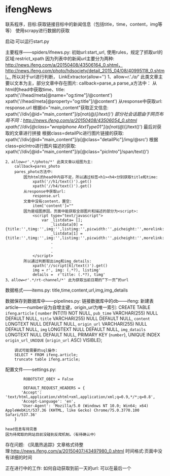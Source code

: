 # ifengNews
联系程序，目标:获取链接目标中的新闻信息（包括title，time，content，img等等）
使用scrapy进行数据的获取

启动:可以运行start.py

主要程序——spiders/ifnews.py:
	初始url:start_url,
	使用rules，规定了抓取url的区域:restrict_xpath
	因为列表中的新闻url主要分为两种:
	http://news.ifeng.com/a/20150408/43506164_0.shtml，
	http://news.ifeng.com/photo/hdsociety/detail_2015_04/08/40995118_0.shtml，
	所以对于url进行判断， LinkExtractor(allow='')
	1、allow=r.'.*/a/*' 此类文章主要以文本为主，部分文章中存在图片:
		callback=parse_a
		parse_a方法中：
			从html的head中获取time、title:
				xpath('//head/meta[@name="og:time"]/@content')
				xpath('//head/meta[@property="og:title"]/@content')
			从response中获取url:
				response.url
			根据id="main_content"获取正文信息:
				xpath('//div[@id="main_content"]/p[not(@*)]/text()')
				部分社会话题由于网页布局不同：http://news.ifeng.com/a/20150408/43506054_0.shtml
				xpath('//div[@class="wrapIphone AtxtType01"]/p[not(@*)]/text()')
				最后对获取的文章进行拼接
			根据class=detailPic进行图片链接的获取:
				xpath('//div[@id="main_content"]/p[@class="detailPic"]/img/@src')
			根据class=picIntro进行图片描述的获取:
				xpath('//div[@id="main_content"]/p[@class="picIntro"]/span/text()')

	2、allow=r'.*/photo/*' 此类文章以组图为主:
		callback=pares_photo
		pares_photo方法中:
			因为html的head中内容不足，所以通过标签<h1><h4>分别获取title和time:
				xpath('//h1/text()').get()
				xpath('//h4/text()').get()
			从response中获取url:
				response.url
			文章中没有content，置空:
				item['content']=""
			因为是组图原因，页面中能获取全部图片和描述的部分为<script>:
				<script type="text/javascript">
					var _listdata= [];
						_listdata[0] = {title:'',timg:'',img:'',listimg:'',picwidth:'',picheight:'',morelink:''}
						_listdata[1] = {title:'',timg:'',img:'',listimg:'',picwidth:'',picheight:'',morelink:''}
						.
						.
						.
				</script>
			所以通过判断取出img和img_details:
				xpath('//script[6]/text()').get()
				img = r', img: (.*?), listimg'
				details =  r'title: (.*?), timg'
	3、allow=r'.*/rt-channel/*' 此为获取当前日期的“下一页”的url

数据格式——items.py:
	title,time,content,url,img,img_details

数据保存到数据库中——pipelines.py:
	链接数据库中的db——ifeng:
	新建表article——number设为自增主键，origin_url为唯一索引:
		CREATE TABLE `ifeng`.`article` (
  			`number` INT(11) NOT NULL,
 			`pub_time` VARCHAR(255) NULL DEFAULT NULL,
			`title` VARCHAR(255) NULL DEFAULT NULL,
			`content` LONGTEXT NULL DEFAULT NULL,
			`origin_url` VARCHAR(255) NULL DEFAULT NULL,
			`img` LONGTEXT NULL DEFAULT NULL,
			`img_datails` LONGTEXT NULL DEFAULT NULL,
			PRIMARY KEY (`number`),
			UNIQUE INDEX `origin_url_UNIQUE` (`origin_url` ASC) VISIBLE);

		调试可能需要的sql操作:
		SELECT * FROM ifeng.article;
		truncate table ifeng.article;

配置文件——settings.py:
			
			ROBOTSTXT_OBEY = False
			
			DEFAULT_REQUEST_HEADERS = {
		   'Accept': 'text/html,application/xhtml+xml,application/xml;q=0.9,*/*;q=0.8',
		   'Accept-Language': 'en',
		   'User-Agent': 'Mozilla/5.0 (Windows NT 10.0; Win64; x64) AppleWebKit/537.36 (KHTML, like Gecko) Chrome/75.0.3770.100 Safari/537.36'
		}

	head信息有待完善
	因为待爬取的网站目前没碰到反爬机制。（有待确认中）

存在问题:
 《凤凰热追踪》文章格式待整理:http://news.ifeng.com/a/20150407/43497980_0.shtml
 时间格式:页面中没有详细的时间

正在进行中的工作:
	如何自动获取到前一天的url:
		可以在最后一个<script>中获取到
	增加redis或者mongodb断点续爬


